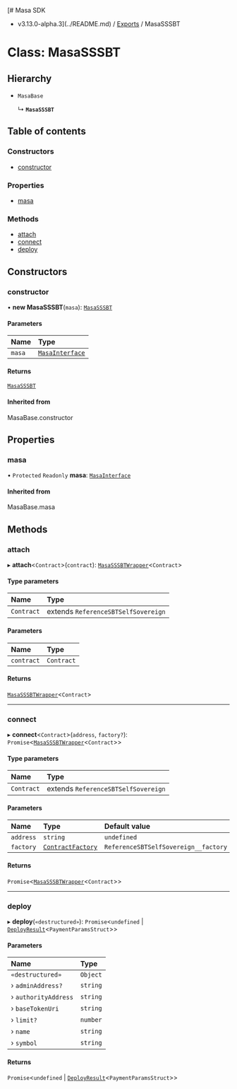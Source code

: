 [# Masa SDK
 - v3.13.0-alpha.3](../README.md) / [Exports](../modules.md) / MasaSSSBT

# Class: MasaSSSBT

## Hierarchy

- `MasaBase`

  ↳ **`MasaSSSBT`**

## Table of contents

### Constructors

- [constructor](MasaSSSBT.md#constructor)

### Properties

- [masa](MasaSSSBT.md#masa)

### Methods

- [attach](MasaSSSBT.md#attach)
- [connect](MasaSSSBT.md#connect)
- [deploy](MasaSSSBT.md#deploy)

## Constructors

### constructor

• **new MasaSSSBT**(`masa`): [`MasaSSSBT`](MasaSSSBT.md)

#### Parameters

| Name | Type |
| :------ | :------ |
| `masa` | [`MasaInterface`](../interfaces/MasaInterface.md) |

#### Returns

[`MasaSSSBT`](MasaSSSBT.md)

#### Inherited from

MasaBase.constructor

## Properties

### masa

• `Protected` `Readonly` **masa**: [`MasaInterface`](../interfaces/MasaInterface.md)

#### Inherited from

MasaBase.masa

## Methods

### attach

▸ **attach**\<`Contract`\>(`contract`): [`MasaSSSBTWrapper`](MasaSSSBTWrapper.md)\<`Contract`\>

#### Type parameters

| Name | Type |
| :------ | :------ |
| `Contract` | extends `ReferenceSBTSelfSovereign` |

#### Parameters

| Name | Type |
| :------ | :------ |
| `contract` | `Contract` |

#### Returns

[`MasaSSSBTWrapper`](MasaSSSBTWrapper.md)\<`Contract`\>

___

### connect

▸ **connect**\<`Contract`\>(`address`, `factory?`): `Promise`\<[`MasaSSSBTWrapper`](MasaSSSBTWrapper.md)\<`Contract`\>\>

#### Type parameters

| Name | Type |
| :------ | :------ |
| `Contract` | extends `ReferenceSBTSelfSovereign` |

#### Parameters

| Name | Type | Default value |
| :------ | :------ | :------ |
| `address` | `string` | `undefined` |
| `factory` | [`ContractFactory`](ContractFactory.md) | `ReferenceSBTSelfSovereign__factory` |

#### Returns

`Promise`\<[`MasaSSSBTWrapper`](MasaSSSBTWrapper.md)\<`Contract`\>\>

___

### deploy

▸ **deploy**(`«destructured»`): `Promise`\<`undefined` \| [`DeployResult`](../interfaces/DeployResult.md)\<`PaymentParamsStruct`\>\>

#### Parameters

| Name | Type |
| :------ | :------ |
| `«destructured»` | `Object` |
| › `adminAddress?` | `string` |
| › `authorityAddress` | `string` |
| › `baseTokenUri` | `string` |
| › `limit?` | `number` |
| › `name` | `string` |
| › `symbol` | `string` |

#### Returns

`Promise`\<`undefined` \| [`DeployResult`](../interfaces/DeployResult.md)\<`PaymentParamsStruct`\>\>
